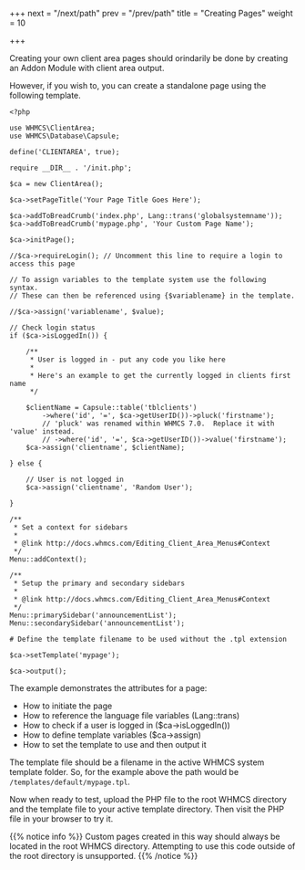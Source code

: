+++
next = "/next/path"
prev = "/prev/path"
title = "Creating Pages"
weight = 10

+++

Creating your own client area pages should orindarily be done by creating an Addon Module with client area output.

However, if you wish to, you can create a standalone page using the following template.

```
<?php

use WHMCS\ClientArea;
use WHMCS\Database\Capsule;

define('CLIENTAREA', true);

require __DIR__ . '/init.php';

$ca = new ClientArea();

$ca->setPageTitle('Your Page Title Goes Here');

$ca->addToBreadCrumb('index.php', Lang::trans('globalsystemname'));
$ca->addToBreadCrumb('mypage.php', 'Your Custom Page Name');

$ca->initPage();

//$ca->requireLogin(); // Uncomment this line to require a login to access this page

// To assign variables to the template system use the following syntax.
// These can then be referenced using {$variablename} in the template.

//$ca->assign('variablename', $value);

// Check login status
if ($ca->isLoggedIn()) {

    /**
     * User is logged in - put any code you like here
     *
     * Here's an example to get the currently logged in clients first name
     */

    $clientName = Capsule::table('tblclients')
        ->where('id', '=', $ca->getUserID())->pluck('firstname');
        // 'pluck' was renamed within WHMCS 7.0.  Replace it with 'value' instead.
        // ->where('id', '=', $ca->getUserID())->value('firstname');
    $ca->assign('clientname', $clientName);

} else {

    // User is not logged in
    $ca->assign('clientname', 'Random User');

}

/**
 * Set a context for sidebars
 *
 * @link http://docs.whmcs.com/Editing_Client_Area_Menus#Context
 */
Menu::addContext();

/**
 * Setup the primary and secondary sidebars
 *
 * @link http://docs.whmcs.com/Editing_Client_Area_Menus#Context
 */
Menu::primarySidebar('announcementList');
Menu::secondarySidebar('announcementList');

# Define the template filename to be used without the .tpl extension

$ca->setTemplate('mypage');

$ca->output();
```

The example demonstrates the attributes for a page:

* How to initiate the page
* How to reference the language file variables (Lang::trans)
* How to check if a user is logged in ($ca->isLoggedIn())
* How to define template variables ($ca->assign)
* How to set the template to use and then output it

The template file should be a filename in the active WHMCS system template folder. So, for the example above the path would be `/templates/default/mypage.tpl`.

Now when ready to test, upload the PHP file to the root WHMCS directory and the template file to your active template directory. Then visit the PHP file in your browser to try it.

{{% notice info %}}
Custom pages created in this way should always be located in the root WHMCS directory. Attempting to use this code outside of the root directory is unsupported.
{{% /notice %}}
